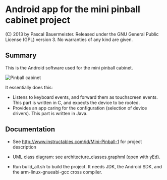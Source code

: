 Android app for the mini pinball cabinet project
================================================

(C) 2013 by Pascal Bauermeister.
Released under the GNU General Public License (GPL) version 3.
No warranties of any kind are given.

Summary
-------

This is the Android software used for the mini pinball cabinet.


![Pinball cabinet](http://cdn.instructables.com/FQB/AM1A/HFSHUX0K/FQBAM1AHFSHUX0K.MEDIUM.jpg "Pinball cabinet")

It essentially does this:
 * Listens to keyboard events, and forward them as touchscreen events. This part is written in C, and expects the device to be rooted.
 * Provides an app caring for the configuration (selection of device drivers). This part is written in Java.

Documentation
-------------

* See http://www.instructables.com/id/Mini-Pinball-1 for project
  description

* UML class diagram: see architecture_classes.graphml (open with yEd).

* Run build_all.sh to build the project. It needs JDK, the Android
  SDK, and the arm-linux-gnueabi-gcc cross compiler.
